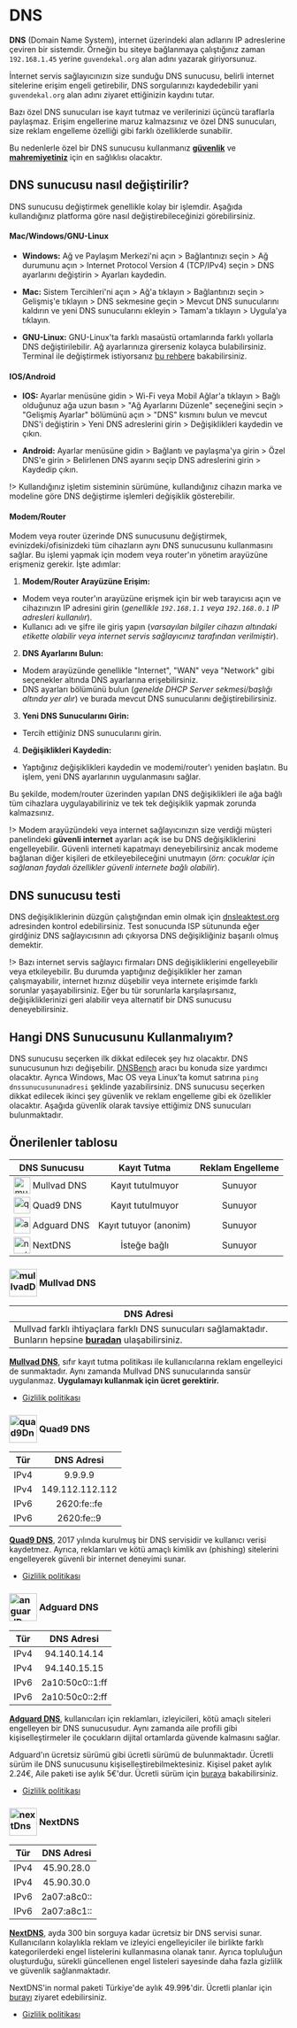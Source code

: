 <!-- NOTLAR
 - Bu içerik halihazırda yazılmıştır. İçerik içinde ekleme yapma yada düzeltme yapma ihtiyacı yoksa değişiklik yapmanız önerilmez. Uygulama önerilerine ekleme yapmak isterseniz, eklenen diğer uygulamaların kalitesinde olmasına özen gösteriniz.
 - Tablo eklemeyi unutmayın
 - Uygun görseller eklemeyi unutmayın.
 - İçerik kuralları ve ekleme yapmak sayfalarını ziyaret edebilirsiniz -->

# DNS

**DNS** (Domain Name System), internet üzerindeki alan adlarını IP adreslerine çeviren bir sistemdir. Örneğin bu siteye bağlanmaya çalıştığınız zaman `192.168.1.45` yerine `guvendekal.org` alan adını yazarak giriyorsunuz.

İnternet servis sağlayıcınızın size sunduğu DNS sunucusu, belirli internet sitelerine erişim engeli getirebilir, DNS sorgularınızı kaydedebilir yani `guvendekal.org` alan adını ziyaret ettiğinizin kaydını tutar.

Bazı özel DNS sunucuları ise kayıt tutmaz ve verilerinizi üçüncü taraflarla paylaşmaz. Erişim engellerine maruz kalmazsınız ve özel DNS sunucuları, size reklam engelleme özelliği gibi farklı özelliklerde sunabilir.

Bu nedenlerle özel bir DNS sunucusu kullanmanız [**güvenlik**](https://guvendekal.org/#/guvenlik) ve [**mahremiyetiniz**](https://guvendekal.org/#/mahremiyet) için en sağlıklısı olacaktır.

## DNS sunucusu nasıl değiştirilir?

DNS sunucusu değiştirmek genellikle kolay bir işlemdir. Aşağıda kullandığınız platforma göre nasıl değiştirebileceğinizi görebilirsiniz.

#### Mac/Windows/GNU-Linux

- **Windows:** Ağ ve Paylaşım Merkezi'ni açın > Bağlantınızı seçin > Ağ durumunu açın > Internet Protocol Version 4 (TCP/IPv4) seçin > DNS ayarlarını değiştirin > Ayarları kaydedin.

- **Mac:** Sistem Tercihleri'ni açın > Ağ'a tıklayın > Bağlantınızı seçin > Gelişmiş'e tıklayın > DNS sekmesine geçin > Mevcut DNS sunucularını kaldırın ve yeni DNS sunucularını ekleyin > Tamam'a tıklayın > Uygula'ya tıklayın.

- **GNU-Linux:** GNU-Linux'ta farklı masaüstü ortamlarında farklı yollarla DNS değiştirilebilir. Ağ ayarlarınıza girerseniz kolayca bulabilirsiniz. Terminal ile değiştirmek istiyorsanız [bu rehbere](https://www.linuxfordevices.com/tutorials/linux/change-dns-on-linux) bakabilirsiniz.

#### IOS/Android

- **IOS:** Ayarlar menüsüne gidin > Wi-Fi veya Mobil Ağlar'a tıklayın > Bağlı olduğunuz ağa uzun basın > "Ağ Ayarlarını Düzenle" seçeneğini seçin > "Gelişmiş Ayarlar" bölümünü açın > "DNS" kısmını bulun ve mevcut DNS'i değiştirin > Yeni DNS adreslerini girin > Değişiklikleri kaydedin ve çıkın.

- **Android:** Ayarlar menüsüne gidin > Bağlantı ve paylaşma'ya girin > Özel DNS'e girin > Belirlenen DNS ayarını seçip DNS adreslerini girin > Kaydedip çıkın.

!> Kullandığınız işletim sisteminin sürümüne, kullandığınız cihazın marka ve modeline göre DNS değiştirme işlemleri değişiklik gösterebilir.

#### Modem/Router

Modem veya router üzerinde DNS sunucusunu değiştirmek, evinizdeki/ofisinizdeki tüm cihazların aynı DNS sunucusunu kullanmasını sağlar. Bu işlemi yapmak için modem veya router'ın yönetim arayüzüne erişmeniz gerekir. İşte adımlar:

1. **Modem/Router Arayüzüne Erişim:**
 - Modem veya router'ın arayüzüne erişmek için bir web tarayıcısı açın ve cihazınızın IP adresini girin (_genellikle `192.168.1.1` veya `192.168.0.1` IP adresleri kullanılır_).
 - Kullanıcı adı ve şifre ile giriş yapın (_varsayılan bilgiler cihazın altındaki etikette olabilir veya internet servis sağlayıcınız tarafından verilmiştir_).
2. **DNS Ayarlarını Bulun:**
 - Modem arayüzünde genellikle "Internet", "WAN" veya "Network" gibi seçenekler altında DNS ayarlarına erişebilirsiniz.
 - DNS ayarları bölümünü bulun (_genelde DHCP Server sekmesi/başlığı altında yer alır_) ve burada mevcut DNS sunucularını değiştirebilirsiniz.
3. **Yeni DNS Sunucularını Girin:**
 - Tercih ettiğiniz DNS sunucularını girin.
4. **Değişiklikleri Kaydedin:**
 - Yaptığınız değişiklikleri kaydedin ve modemi/router'ı yeniden başlatın. Bu işlem, yeni DNS ayarlarının uygulanmasını sağlar.

Bu şekilde, modem/router üzerinden yapılan DNS değişiklikleri ile ağa bağlı tüm cihazlara uygulayabiliriniz ve tek tek değişiklik yapmak zorunda kalmazsınız.

!> Modem arayüzündeki veya internet sağlayıcınızın size verdiği müşteri panelindeki **güvenli internet** ayarları açık ise bu DNS değişikliklerini engelleyebilir. Güvenli interneti kapatmayı deneyebilirsiniz ancak modeme bağlanan diğer kişileri de etkileyebileceğini unutmayın (_örn: çocuklar için sağlanan faydalı özellikler güvenli internete bağlı olabilir_).

## DNS sunucusu testi

DNS değişikliklerinin düzgün çalıştığından emin olmak için [dnsleaktest.org](https://dnsleaktest.org/dns-leak-test) adresinden kontrol edebilirsiniz. Test sonucunda ISP sütununda eğer girdğiniz DNS sağlayıcısının adı çıkıyorsa DNS değişikliğiniz başarılı olmuş demektir.

!> Bazı internet servis sağlayıcı firmaları DNS değişikliklerini engelleyebilir veya etkileyebilir. Bu durumda yaptığınız değişiklikler her zaman çalışmayabilir, internet hızınız düşebilir veya internete erişimde farklı sorunlar yaşayabilirsiniz. Eğer bu tür sorunlarla karşılaşırsanız, değişikliklerinizi geri alabilir veya alternatif bir DNS sunucusu deneyebilirsiniz.

## Hangi DNS Sunucusunu Kullanmalıyım?

DNS sunucusu seçerken ilk dikkat edilecek şey hız olacaktır. DNS sunucusunun hızı değişebilir. [DNSBench](https://www.grc.com/dns/benchmark.htm) aracı bu konuda size yardımcı olacaktır. Ayrıca Windows, Mac OS veya Linux'ta komut satırına `ping dnssunucusununadresi` şeklinde yazabilirsiniz.
DNS sunucusu seçerken dikkat edilecek ikinci şey güvenlik ve reklam engelleme gibi ek özellikler olacaktır. Aşağıda güvenlik olarak tavsiye ettiğimiz DNS sunucuları bulunmaktadır.

## Önerilenler tablosu

| DNS Sunucusu | Kayıt Tutma | Reklam Engelleme |
|--------------|:-----------:|:----------------:|
| <span style="display: inline-block; vertical-align: middle;"><img src="docs/images/mullvadvpn-icon.png" alt="mullvadDns" style="width: 30px; height: 30px;"> </span> <span style="display: inline-block; vertical-align: middle;"> Mullvad DNS </span> | Kayıt tutulmuyor | Sunuyor |
| <span style="display: inline-block; vertical-align: middle;"><img src="docs/images/quad9-icon.png" alt="quad9Dns" style="width: 30px; height: 30px;"> </span> <span style="display: inline-block; vertical-align: middle;"> Quad9 DNS </span> | Kayıt tutulmuyor | Sunuyor |
| <span style="display: inline-block; vertical-align: middle;"><img src="docs/images/adguarddns-icon.png" alt="anguardDns" style="width: 30px; height: 30px;"> </span> <span style="display: inline-block; vertical-align: middle;"> Adguard DNS </span> | Kayıt tutuyor (anonim) | Sunuyor |
| <span style="display: inline-block; vertical-align: middle;"><img src="docs/images/nextdns-icon.png" alt="nextDns" style="width: 30px; height: 30px;"> </span> <span style="display: inline-block; vertical-align: middle;"> NextDNS </span> | İsteğe bağlı | Sunuyor |

### <span style="display: inline-block; vertical-align: middle;"><img src="docs/images/mullvadvpn-icon.png" alt="mullvadDns" style="width: 50px; height: 50px;"> </span> <span style="display: inline-block; vertical-align: middle;"> Mullvad DNS

| DNS Adresi |
| --- |
| Mullvad farklı ihtiyaçlara farklı DNS sunucuları sağlamaktadır. Bunların hepsine [**buradan**](https://mullvad.net/en/help/dns-over-https-and-dns-over-tls) ulaşabilirsiniz. |

[**Mullvad DNS**](https://mullvad.net/tr/help/dns-over-https-and-dns-over-tls), sıfır kayıt tutma politikası ile kullanıcılarına reklam engelleyici de sunmaktadır. Aynı zamanda Mullvad DNS sunucularında sansür uygulanmaz. **Uygulamayı kullanmak için ücret gerektirir.**

- [Gizlilik politikası](https://mullvad.net/en/help/privacy-policy)

### <span style="display: inline-block; vertical-align: middle;"><img src="docs/images/quad9-icon.png" alt="quad9Dns" style="width: 50px; height: 50px;"> </span> <span style="display: inline-block; vertical-align: middle;"> Quad9 DNS

| Tür | DNS Adresi |
| --- |:----------:|
| IPv4 | 9.9.9.9 |
| IPv4 | 149.112.112.112 |
| IPv6 | 2620:fe::fe |
| IPv6 | 2620:fe::9 |

[**Quad9 DNS**](https://www.quad9.net/), 2017 yılında kurulmuş bir DNS servisidir ve kullanıcı verisi kaydetmez. Ayrıca, reklamları ve kötü amaçlı kimlik avı (phishing) sitelerini engelleyerek güvenli bir internet deneyimi sunar.

- [Gizlilik politikası](https://www.quad9.net/privacy/policy/)

### <span style="display: inline-block; vertical-align: middle;"><img src="docs/images/adguarddns-icon.png" alt="anguardDns" style="width: 50px; height: 50px;"> </span> <span style="display: inline-block; vertical-align: middle;"> Adguard DNS

| Tür | DNS Adresi |
| --- |:----------:|
| IPv4 | 94.140.14.14 |
| IPv4 | 94.140.15.15 |
| IPv6 | 2a10:50c0::1:ff |
| IPv6 | 2a10:50c0::2:ff |

[**Adguard DNS**](https://adguard-dns.io/tr/welcome.html), kullanıcıları için reklamları, izleyicileri, kötü amaçlı siteleri engelleyen bir DNS sunucusudur. Aynı zamanda aile profili gibi kişiselleştirmeler ile çocukların dijital ortamlarda güvende kalmasını sağlar.

Adguard'ın ücretsiz sürümü gibi ücretli sürümü de bulunmaktadır. Ücretli sürüm ile DNS sunucusunu kişiselleştirebilmektesiniz. Kişisel paket aylık 2.24€, Aile paketi ise aylık 5€'dur. Ücretli sürüm için [buraya](https://adguard.com/en/license.html) bakabilirsiniz.

- [Gizlilik politikası](https://adguard.com/en/privacy/home.html)

### <span style="display: inline-block; vertical-align: middle;"><img src="docs/images/nextdns-icon.png" alt="nextDns" style="width: 50px; height: 50px;"> </span> <span style="display: inline-block; vertical-align: middle;"> NextDNS

| Tür | DNS Adresi |
| --- |:----------:|
| IPv4 | 45.90.28.0 |
| IPv4 | 45.90.30.0 |
| IPv6 | 2a07:a8c0:: |
| IPv6 | 2a07:a8c1:: |

[**NextDNS**](https://nextdns.io/), ayda 300 bin sorguya kadar ücretsiz bir DNS servisi sunar. Kullanıcıların kolaylıkla reklam ve izleyici engelleyiciler ile birlikte farklı kategorilerdeki engel listelerini kullanmasına olanak tanır. Ayrıca topluluğun oluşturduğu, sürekli güncellenen engel listeleri sayesinde daha fazla gizlilik ve güvenlik sağlanmaktadır.

NextDNS'in normal paketi Türkiye'de aylık 49.99₺'dir. Ücretli planlar için [burayı](https://nextdns.io/pricing) ziyaret edebilirsiniz.

- [Gizlilik politikası](https://nextdns.io/privacy)

